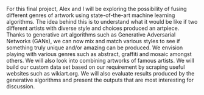 For this final project, Alex and I will be exploring the possibility of fusing different genres of artwork using state-of-the-art machine learning algorithms. The idea behind this is to understand what it would be like if two different artists with diverse style and choices produced an artpiece. Thanks to generative art algorithms such as Generative Adversarial Networks (GANs), we can now mix and match various styles to see if something truly unique and/or amazing can be produced. We envision playing with various genres such as abstract, graffiti and mosaic amongst others. We will also look into combining artworks of famous artists. We will build our custom data set based on our requirement by scraping useful websites such as wikiart.org. We will also evaluate results produced by the generative algorithms and present the outputs that are most interesting for discussion.